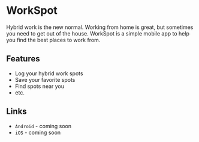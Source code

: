 # WorkSpot

Hybrid work is the new normal.
Working from home is great, but sometimes you need to get out of the house.
WorkSpot is a simple mobile app to help you find the best places to work from.

## Features

- Log your hybrid work spots
- Save your favorite spots
- Find spots near you
- etc.

## Links

- `Android` - coming soon
- `iOS` - coming soon
